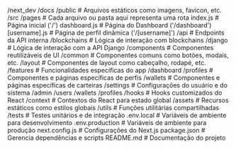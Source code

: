 /next_dev
  /docs
  /public                # Arquivos estáticos como imagens, favicon, etc.
  /src
    /pages               # Cada arquivo ou pasta aqui representa uma rota
      index.js           # Página inicial ('/')
      dashboard.js       # Página do Dashboard ('/dashboard')
      [username].js      # Página de perfil dinâmica ('/[username]')
      /api               # Endpoints da API interna
        /blockchains     # Lógica de interação com blockchains
        /django          # Lógica de interação com a API Django
    /components         # Componentes reutilizáveis de UI
      /common           # Componentes comuns como botões, modais, etc.
      /layout           # Componentes de layout como cabeçalho, rodapé, etc.
    /features           # Funcionalidades específicas do app
      /dashboard
        /profiles       # Componentes e páginas específicas de perfis
        /wallets        # Componentes e páginas específicas de carteiras
        /settings       # Configurações do usuário e do sistema
      /admin
        /users
        /wallets
        /profiles
    /hooks              # Hooks customizados do React
    /context            # Contextos do React para estado global
    /assets             # Recursos estáticos como estilos globais
    /utils              # Funções utilitárias compartilhadas
    /tests              # Testes unitários e de integração
  .env.local            # Variáveis de ambiente para desenvolvimento
  .env.production       # Variáveis de ambiente para produção
  next.config.js        # Configurações do Next.js
  package.json          # Gerencia dependências e scripts
  README.md             # Documentação do projeto
